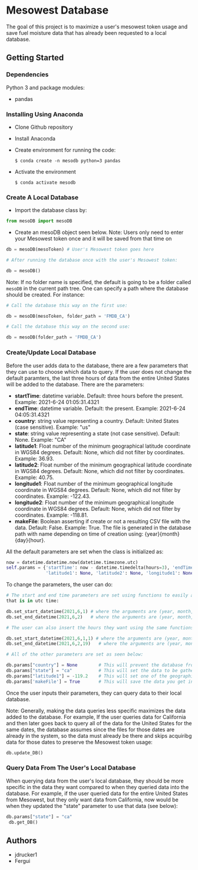 # Mesowest Database

The goal of this project is to maximize a user's mesowest token usage and save fuel moisture data that has 
already been requested to a local database.

## Getting Started

### Dependencies

Python 3 and package modules:
* pandas

### Installing Using Anaconda

* Clone Github repository
* Install Anaconda
* Create environment for running the code:
 
      $ conda create -n mesodb python=3 pandas

* Activate the environment
      
      $ conda activate mesodb

### Create A Local Database

* Import the database class by:
```python
from mesoDB import mesoDB
```
* Create an mesoDB object seen below. 
Note: Users only need to enter your Mesowest token once and it will be saved from that time on
```python
db = mesoDB(mesoToken) # User's Mesowest token goes here

# After running the database once with the user's Mesowest token:

db = mesoDB()
```

Note: If no folder name is specified, the default is going to be a folder called `mesoDB` in the current path tree. One can specify a path where the database should be created. For instance:
```python
# Call the database this way on the first use:

db = mesoDB(mesoToken, folder_path = 'FMDB_CA')

# Call the database this way on the second use:

db = mesoDB(folder_path = 'FMDB_CA')
```

### Create/Update Local Database

Before the user adds data to the database, there are a few parameters that they can use to choose
which data to query. If the user does not change the default paramters, the last three hours 
of data from the entire United States will be added to the database. There are the parameters:

* **startTime**: datetime variable. Default: three hours before the present. Example: 2021-6-24 01:05:31.4321
* **endTime**: datetime variable. Default: the present. Example: 2021-6-24 04:05:31.4321
* **country**: string value representing a country. Default: United States (case sensitive). Example: "us"
* **state**: string value representing a state (not case sensitive). Default: None. Example: "CA"
* **latitude1**: Float number of the minimum geographical latitude coordinate in WGS84 degrees. Default: None, which did not filter by coordinates. Example: 36.93.
* **latitude2**: Float number of the minimum geographical latitude coordinate in WGS84 degrees. Default: None, which did not filter by coordinates. Example: 40.75.
* **longitude1**: Float number of the minimum geographical longitude coordinate in WGS84 degrees. Default: None, which did not filter by coordinates. Example: -122.43.
* **longitude2**: Float number of the minimum geographical longitude coordinate in WGS84 degrees. Default: None, which did not filter by coordinates. Example: -118.81.
* **makeFile**: Boolean asserting if create or not a resulting CSV file with the data. Default: False. Example: True. The file is generated in the database path with name depending on time of creation using: {year}{month}{day}{hour}.

All the default parameters are set when the class is initialized as:
```python
now = datetime.datetime.now(datetime.timezone.utc)
self.params = {'startTime': now - datetime.timedelta(hours=3), 'endTime': now, 'country': 'us', 'state': None,
               'latitude1': None, 'latitude2': None, 'longitude1': None, 'longitude2': None, 'makeFile': False}
````

To change the parameters, the user can do:
```python
# The start and end time parameters are set using functions to easily allow the user to create a datetime object
that is in utc time:

db.set_start_datetime(2021,6,1) # where the arguments are (year, month, day)
db.set_end_datetime(2021,6,2)   # where the arguments are (year, month, day)

# The user can also insert the hours they want using the same functions above:

db.set_start_datetime(2021,6,1,1) # where the arguments are (year, month, day, hour)
db.set_end_datetime(2021,6,2,19)   # where the arguments are (year, month, day, hour)

# All of the other parameters are set as seen below:

db.params["country"] = None        # This will prevent the database from getting all the data for the country
db.params["state"] = "ca"          # This will set the data to be gathered to be from California
db.params["latitude1"] = -119.2    # This will set one of the geographical coordinates limits
db.params['makeFile'] = True       # This will save the data you get into a CSV file
````

Once the user inputs their parameters, they can query data to their local database. 

Note: Generally, making the data queries less specific maximizes the data added to the database. For example, If  the user queries data for California and then later goes back to query all of the data for the United States for  the same dates, the database assumes since the files for those dates are already in the system, so the data must  already be there and skips acquiribg data for those dates to preserve the Mesowest token usage:
```python
db.update_DB()
````

### Query Data From The User's Local Database

When querying data from the user's local database, they should be more specific in the data they want compared to when they queried data into the database. For example, if the user queried data for the entire United States from Mesowest, but they only want data from California, now would be when they updated the "state" parameter to use that data (see below):
```python
db.params["state"] = "ca" 
 db.get_DB()
```

## Authors
* jdrucker1
* Fergui
